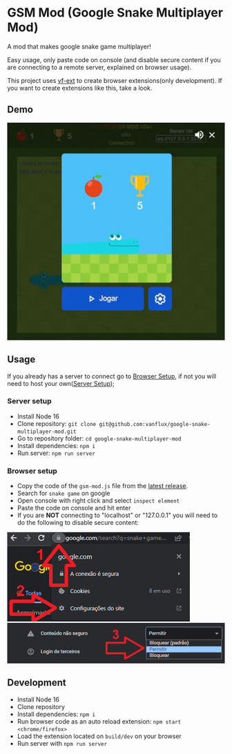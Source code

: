 # GSM Mod (Google Snake Multiplayer Mod)

A mod that makes google snake game multiplayer!

Easy usage, only paste code on console (and disable secure content if you are connecting to a remote server, explained on browser usage).

This project uses [vf-ext](https://github.com/vanflux/vf-ext) to create browser extensions(only development). If you want to create extensions like this, take a look.

## Demo

![Demo gif](docs/gifs/demo.gif)

## Usage

If you already has a server to connect go to [Browser Setup](#browser-setup), if not you will need to host your own([Server Setup](#server-setup));

### Server setup

- Install Node 16
- Clone repository: `git clone git@github.com:vanflux/google-snake-multiplayer-mod.git`
- Go to repository folder: `cd google-snake-multiplayer-mod`
- Install dependencies: `npm i`
- Run server: `npm run server`

### Browser setup

- Copy the code of the `gsm-mod.js` file from the [latest release](https://github.com/vanflux/google-snake-multiplayer-mod/releases).
- Search for `snake game` on google
- Open console with right click and select `inspect element`
- Paste the code on console and hit enter
- If you are **NOT** connecting to "localhost" or "127.0.0.1" you will need to do the following to disable secure content:

![Insecure content step 1](docs/images/insecure-content-1.png)
![Insecure content step 2](docs/images/insecure-content-2.png)

## Development

- Install Node 16
- Clone repository
- Install dependencies: `npm i`
- Run browser code as an auto reload extension: `npm start <chrome/firefox>`
- Load the extension located on `build/dev` on your browser
- Run server with `npm run server`
